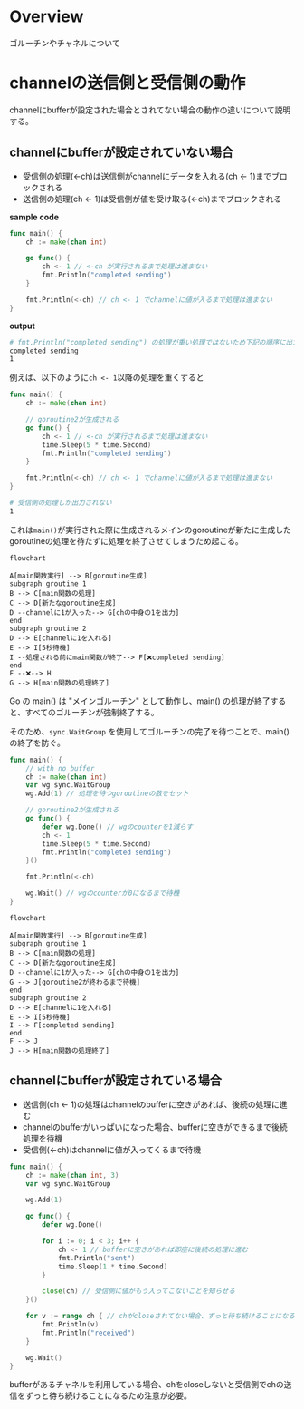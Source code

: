 # Overview

ゴルーチンやチャネルについて

# channelの送信側と受信側の動作

channelにbufferが設定された場合とされてない場合の動作の違いについて説明する。

## channelにbufferが設定されていない場合

- 受信側の処理(<-ch)は送信側がchannelにデータを入れる(ch <- 1)までブロックされる
- 送信側の処理(ch <- 1)は受信側が値を受け取る(<-ch)までブロックされる

**sample code**
```go
func main() {
    ch := make(chan int)

    go func() {
        ch <- 1 // <-ch が実行されるまで処理は進まない
        fmt.Println("completed sending")
    }

    fmt.Println(<-ch) // ch <- 1 でchannelに値が入るまで処理は進まない
}
```

**output**
```sh
# fmt.Println("completed sending") の処理が重い処理ではないため下記の順序に出力される
completed sending
1
```

例えば、以下のように`ch <- 1`以降の処理を重くすると

```go
func main() {
    ch := make(chan int)

    // goroutine2が生成される
    go func() {
        ch <- 1 // <-ch が実行されるまで処理は進まない
        time.Sleep(5 * time.Second)
        fmt.Println("completed sending")
    }

    fmt.Println(<-ch) // ch <- 1 でchannelに値が入るまで処理は進まない
}
```

```sh
# 受信側の処理しか出力されない
1
```

これは`main()`が実行された際に生成されるメインのgoroutineが新たに生成したgoroutineの処理を待たずに処理を終了させてしまうため起こる。

```mermaid
flowchart

A[main関数実行] --> B[goroutine生成]
subgraph groutine 1
B --> C[main関数の処理]
C --> D[新たなgoroutine生成]
D --channelに1が入った--> G[chの中身の1を出力]
end
subgraph groutine 2
D --> E[channelに1を入れる]
E --> I[5秒待機]
I --処理される前にmain関数が終了--> F[❌completed sending]
end
F --❌--> H
G --> H[main関数の処理終了]
```

Go の main() は "メインゴルーチン" として動作し、main() の処理が終了すると、すべてのゴルーチンが強制終了する。

そのため、`sync.WaitGroup` を使用してゴルーチンの完了を待つことで、main() の終了を防ぐ。

```go
func main() {
	// with no buffer
	ch := make(chan int)
	var wg sync.WaitGroup
	wg.Add(1) // 処理を待つgoroutineの数をセット

    // goroutine2が生成される
	go func() {
		defer wg.Done() // wgのcounterを1減らす
		ch <- 1
		time.Sleep(5 * time.Second)
		fmt.Println("completed sending")
	}()

	fmt.Println(<-ch)

	wg.Wait() // wgのcounterが0になるまで待機
}
```

```mermaid
flowchart

A[main関数実行] --> B[goroutine生成]
subgraph groutine 1
B --> C[main関数の処理]
C --> D[新たなgoroutine生成]
D --channelに1が入った--> G[chの中身の1を出力]
G --> J[goroutine2が終わるまで待機]
end
subgraph groutine 2
D --> E[channelに1を入れる]
E --> I[5秒待機]
I --> F[completed sending]
end
F --> J
J --> H[main関数の処理終了]
```

## channelにbufferが設定されている場合

- 送信側(ch <- 1)の処理はchannelのbufferに空きがあれば、後続の処理に進む
- channelのbufferがいっぱいになった場合、bufferに空きができるまで後続処理を待機
- 受信側(<-ch)はchannelに値が入ってくるまで待機

```go
func main() {
	ch := make(chan int, 3)
	var wg sync.WaitGroup

	wg.Add(1)

	go func() {
		defer wg.Done()

		for i := 0; i < 3; i++ {
			ch <- 1 // bufferに空きがあれば即座に後続の処理に進む
			fmt.Println("sent")
			time.Sleep(1 * time.Second)
		}

		close(ch) // 受信側に値がもう入ってこないことを知らせる
	}()

	for v := range ch { // chがcloseされてない場合、ずっと待ち続けることになる。
		fmt.Println(v)
		fmt.Println("received")
	}

	wg.Wait()
}
```

bufferがあるチャネルを利用している場合、chをcloseしないと受信側でchの送信をずっと待ち続けることになるため注意が必要。
